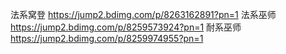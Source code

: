 法系窝登
https://jump2.bdimg.com/p/8263162891?pn=1
法系巫师
https://jump2.bdimg.com/p/8259573924?pn=1
耐系巫师
https://jump2.bdimg.com/p/8259974955?pn=1